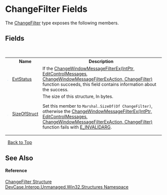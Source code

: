 # ChangeFilter Fields
 

The <a href="T_DevCase_Interop_Unmanaged_Win32_Structures_ChangeFilter">ChangeFilter</a> type exposes the following members.


## Fields
&nbsp;<table><tr><th></th><th>Name</th><th>Description</th></tr><tr><td>![Public field](media/pubfield.gif "Public field")</td><td><a href="F_DevCase_Interop_Unmanaged_Win32_Structures_ChangeFilter_ExtStatus">ExtStatus</a></td><td>
If the <a href="M_DevCase_Interop_Unmanaged_Win32_NativeMethods_ChangeWindowMessageFilterEx">ChangeWindowMessageFilterEx(IntPtr, EditControlMessages, ChangeWindowMessageFilterExAction, ChangeFilter)</a> function succeeds, this field contains information about the success.</td></tr><tr><td>![Public field](media/pubfield.gif "Public field")</td><td><a href="F_DevCase_Interop_Unmanaged_Win32_Structures_ChangeFilter_SizeOfStruct">SizeOfStruct</a></td><td>
The size of this structure, In bytes. 

 Set this member to `Marshal.SizeOf(Of ChangeFilter)`, otherwise the <a href="M_DevCase_Interop_Unmanaged_Win32_NativeMethods_ChangeWindowMessageFilterEx">ChangeWindowMessageFilterEx(IntPtr, EditControlMessages, ChangeWindowMessageFilterExAction, ChangeFilter)</a> function fails with <a href="T_DevCase_Interop_Unmanaged_Win32_Enums_HResult">E_INVALIDARG</a>.</td></tr></table>&nbsp;
<a href="#changefilter-fields">Back to Top</a>

## See Also


#### Reference
<a href="T_DevCase_Interop_Unmanaged_Win32_Structures_ChangeFilter">ChangeFilter Structure</a><br /><a href="N_DevCase_Interop_Unmanaged_Win32_Structures">DevCase.Interop.Unmanaged.Win32.Structures Namespace</a><br />